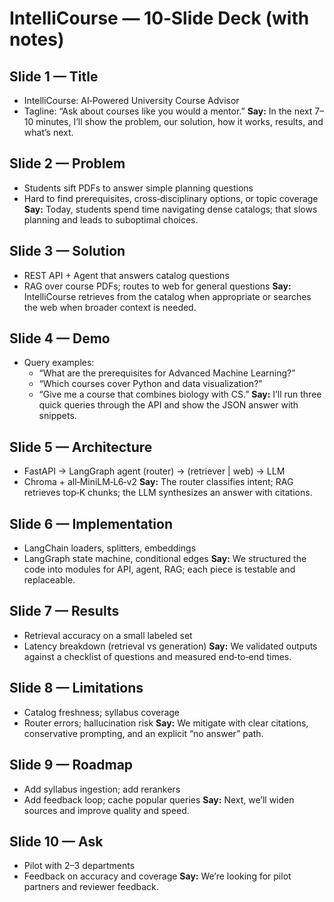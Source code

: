 # IntelliCourse — 10‑Slide Deck (with notes)

## Slide 1 — Title
- IntelliCourse: AI‑Powered University Course Advisor
- Tagline: “Ask about courses like you would a mentor.”
**Say:** In the next 7–10 minutes, I’ll show the problem, our solution, how it works, results, and what’s next.

## Slide 2 — Problem
- Students sift PDFs to answer simple planning questions
- Hard to find prerequisites, cross‑disciplinary options, or topic coverage
**Say:** Today, students spend time navigating dense catalogs; that slows planning and leads to suboptimal choices.

## Slide 3 — Solution
- REST API + Agent that answers catalog questions
- RAG over course PDFs; routes to web for general questions
**Say:** IntelliCourse retrieves from the catalog when appropriate or searches the web when broader context is needed.

## Slide 4 — Demo
- Query examples:
  - “What are the prerequisites for Advanced Machine Learning?”
  - “Which courses cover Python and data visualization?”
  - “Give me a course that combines biology with CS.”
**Say:** I’ll run three quick queries through the API and show the JSON answer with snippets.

## Slide 5 — Architecture
- FastAPI → LangGraph agent (router) → (retriever | web) → LLM
- Chroma + all‑MiniLM‑L6‑v2
**Say:** The router classifies intent; RAG retrieves top‑K chunks; the LLM synthesizes an answer with citations.

## Slide 6 — Implementation
- LangChain loaders, splitters, embeddings
- LangGraph state machine, conditional edges
**Say:** We structured the code into modules for API, agent, RAG; each piece is testable and replaceable.

## Slide 7 — Results
- Retrieval accuracy on a small labeled set
- Latency breakdown (retrieval vs generation)
**Say:** We validated outputs against a checklist of questions and measured end‑to‑end times.

## Slide 8 — Limitations
- Catalog freshness; syllabus coverage
- Router errors; hallucination risk
**Say:** We mitigate with clear citations, conservative prompting, and an explicit “no answer” path.

## Slide 9 — Roadmap
- Add syllabus ingestion; add rerankers
- Add feedback loop; cache popular queries
**Say:** Next, we’ll widen sources and improve quality and speed.

## Slide 10 — Ask
- Pilot with 2–3 departments
- Feedback on accuracy and coverage
**Say:** We’re looking for pilot partners and reviewer feedback.
